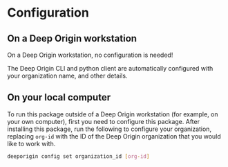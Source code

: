 # Configuration

## On a Deep Origin workstation

On a Deep Origin workstation, no configuration is needed! 

The Deep Origin CLI and python client are automatically configured with your organization name, and other details. 

## On your local computer

To run this package outside of a Deep Origin workstation (for example, on your own computer), first you need to configure this package. After installing this package, run the following to configure your organization, replacing `org-id` with the ID of the Deep Origin organization that you would like to work with.

```bash
deeporigin config set organization_id [org-id]
```
